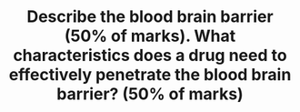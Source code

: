 ---
title: "Describe the blood brain barrier (50% of marks). What characteristics does a drug need to effectively penetrate the blood brain barrier? (50% of marks)"
entityType: SAQ
exam: PEX
college: CICM
year: 2012
sitting: B
question: 12
passRate: 41
lo:
EC_expectedDomains:
- "The BBB is the separation of the blood from the brain extracellular fluid and serves to maintain consistent internal environment in the brain and protect the brain from large harmful substances and microorganisms."
- "Most candidates correctly identified the characteristics of drugs that cross the BBB."
EC_extraCredit:
- "Most answers displayed some knowledge of the structure of the BBB but many answers did not include its function."
- "Better answers included substances to which the BBB is permeable, how permeability changes with age and a mention of the circumventricular organs and their significance (i.e. are outside the BBB)."
- "Marks were also allocated for giving examples."
EC_errorsCommon:
---